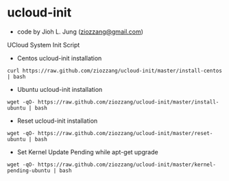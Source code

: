 ucloud-init
===========

* code by Jioh L. Jung (ziozzang@gmail.com)

UCloud System Init Script

* Centos ucloud-init installation

```
curl https://raw.github.com/ziozzang/ucloud-init/master/install-centos | bash
```


* Ubuntu ucloud-init installation

```
wget -qO- https://raw.github.com/ziozzang/ucloud-init/master/install-ubuntu | bash
```


* Reset ucloud-init installation

```
wget -qO- https://raw.github.com/ziozzang/ucloud-init/master/reset-ubuntu | bash
```


* Set Kernel Update Pending while apt-get upgrade

```
wget -qO- https://raw.github.com/ziozzang/ucloud-init/master/kernel-pending-ubuntu | bash
```


